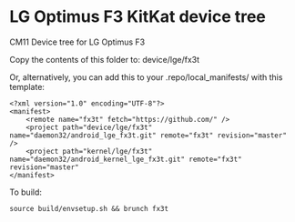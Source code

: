 LG Optimus F3 KitKat device tree
=============

CM11 Device tree for LG Optimus F3

Copy the contents of this folder to: device/lge/fx3t

Or, alternatively, you can add this to your .repo/local_manifests/ with this template:
```
<?xml version="1.0" encoding="UTF-8"?>
<manifest>
	<remote name="fx3t" fetch="https://github.com/" />
	<project path="device/lge/fx3t" name="daemon32/android_lge_fx3t.git" remote="fx3t" revision="master" />
	<project path="kernel/lge/fx3t" name="daemon32/android_kernel_lge_fx3t.git" remote="fx3t" revision="master"
</manifest>
```

To build:
```
source build/envsetup.sh && brunch fx3t
```
